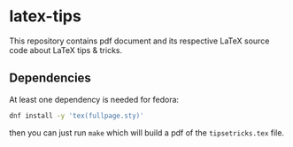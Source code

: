 # latex-tips

This repository contains pdf document and its respective LaTeX source code about
LaTeX tips & tricks.

## Dependencies

At least one dependency is needed for fedora:

```sh
dnf install -y 'tex(fullpage.sty)'
```

then you can just run `make` which will build a pdf of the `tipsetricks.tex`
file.